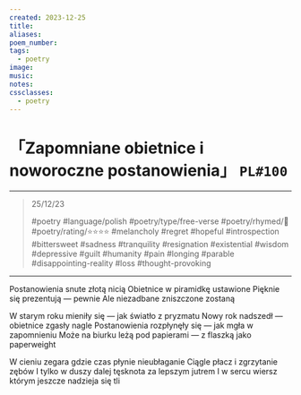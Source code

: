 ```yaml
---
created: 2023-12-25
title:
aliases:
poem_number:
tags:
  - poetry
image:
music:
notes:
cssclasses:
  - poetry
---
```

# 「Zapomniane obietnice i noworoczne postanowienia」 `PL#100`

---

> 25/12/23
> 
> #poetry 
> #language/polish 
> #poetry/type/free-verse 
> #poetry/rhymed/🔴 
> #poetry/rating/⭐⭐⭐⭐ 
> #melancholy #regret #hopeful #introspection #bittersweet #sadness #tranquility #resignation #existential #wisdom #depressive #guilt #humanity #pain #longing #parable #disappointing-reality #loss #thought-provoking 

---

Postanowienia snute złotą nicią
Obietnice w piramidkę ustawione
Pięknie się prezentują — pewnie
Ale niezadbane zniszczone zostaną

W starym roku mieniły się —
jak światło z pryzmatu
Nowy rok nadszedł —
obietnice zgasły nagle
Postanowienia rozpłynęły się —
jak mgła w zapomnieniu
Może na biurku leżą pod papierami —
z flaszką jako paperweight

W cieniu zegara gdzie czas płynie nieubłaganie
Ciągle płacz i zgrzytanie zębów
I tylko w duszy dalej tęsknota za lepszym jutrem
I w sercu wiersz którym jeszcze nadzieja się tli
